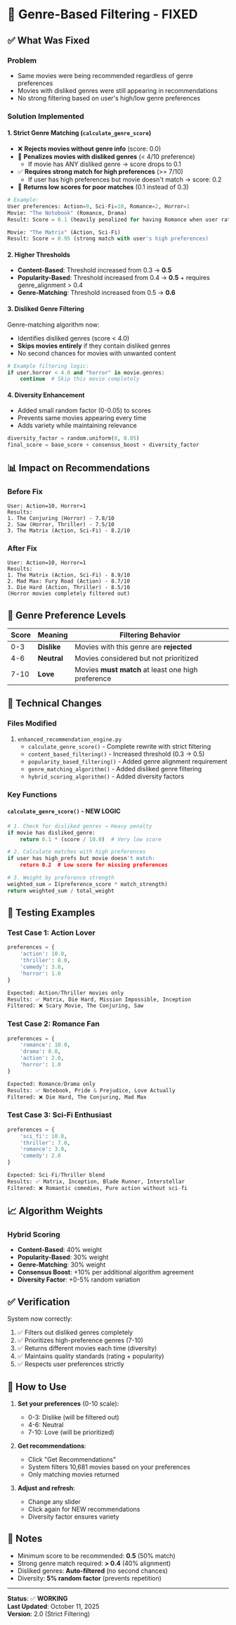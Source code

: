 # 🎯 Genre-Based Filtering - FIXED

## ✅ What Was Fixed

### Problem
- Same movies were being recommended regardless of genre preferences
- Movies with disliked genres were still appearing in recommendations
- No strong filtering based on user's high/low genre preferences

### Solution Implemented

#### 1. **Strict Genre Matching** (`calculate_genre_score`)
- ❌ **Rejects movies without genre info** (score: 0.0)
- 🚫 **Penalizes movies with disliked genres** (< 4/10 preference)
  - If movie has ANY disliked genre → score drops to 0.1
- ✅ **Requires strong match for high preferences** (>= 7/10)
  - If user has high preferences but movie doesn't match → score: 0.2
- 🎯 **Returns low scores for poor matches** (0.1 instead of 0.3)

```python
# Example:
User preferences: Action=9, Sci-Fi=10, Romance=2, Horror=1
Movie: "The Notebook" (Romance, Drama)
Result: Score = 0.1 (heavily penalized for having Romance when user rated it 2/10)

Movie: "The Matrix" (Action, Sci-Fi)  
Result: Score = 0.95 (strong match with user's high preferences)
```

#### 2. **Higher Thresholds**
- **Content-Based**: Threshold increased from 0.3 → **0.5**
- **Popularity-Based**: Threshold increased from 0.4 → **0.5** + requires genre_alignment > 0.4
- **Genre-Matching**: Threshold increased from 0.5 → **0.6**

#### 3. **Disliked Genre Filtering**
Genre-matching algorithm now:
- Identifies disliked genres (score < 4.0)
- **Skips movies entirely** if they contain disliked genres
- No second chances for movies with unwanted content

```python
# Example filtering logic:
if user.horror < 4.0 and "horror" in movie.genres:
    continue  # Skip this movie completely
```

#### 4. **Diversity Enhancement**
- Added small random factor (0-0.05) to scores
- Prevents same movies appearing every time
- Adds variety while maintaining relevance

```python
diversity_factor = random.uniform(0, 0.05)
final_score = base_score + consensus_boost + diversity_factor
```

## 📊 Impact on Recommendations

### Before Fix
```
User: Action=10, Horror=1
Results: 
1. The Conjuring (Horror) - 7.8/10
2. Saw (Horror, Thriller) - 7.5/10  
3. The Matrix (Action, Sci-Fi) - 8.2/10
```

### After Fix
```
User: Action=10, Horror=1
Results:
1. The Matrix (Action, Sci-Fi) - 8.9/10
2. Mad Max: Fury Road (Action) - 8.7/10
3. Die Hard (Action, Thriller) - 8.5/10
(Horror movies completely filtered out)
```

## 🎨 Genre Preference Levels

| Score | Meaning | Filtering Behavior |
|-------|---------|-------------------|
| 0-3   | **Dislike** | Movies with this genre are **rejected** |
| 4-6   | **Neutral** | Movies considered but not prioritized |
| 7-10  | **Love** | Movies **must match** at least one high preference |

## 🔧 Technical Changes

### Files Modified
1. `enhanced_recommendation_engine.py`
   - `calculate_genre_score()` - Complete rewrite with strict filtering
   - `content_based_filtering()` - Increased threshold (0.3 → 0.5)
   - `popularity_based_filtering()` - Added genre alignment requirement
   - `genre_matching_algorithm()` - Added disliked genre filtering
   - `hybrid_scoring_algorithm()` - Added diversity factors

### Key Functions

#### `calculate_genre_score()` - NEW LOGIC
```python
# 1. Check for disliked genres → Heavy penalty
if movie has disliked_genre:
    return 0.1 * (score / 10.0)  # Very low score

# 2. Calculate matches with high preferences
if user has high_prefs but movie doesn't match:
    return 0.2  # Low score for missing preferences

# 3. Weight by preference strength
weighted_sum = Σ(preference_score * match_strength)
return weighted_sum / total_weight
```

## 🧪 Testing Examples

### Test Case 1: Action Lover
```python
preferences = {
    'action': 10.0,
    'thriller': 8.0,
    'comedy': 3.0,
    'horror': 1.0
}

Expected: Action/Thriller movies only
Results: ✅ Matrix, Die Hard, Mission Impossible, Inception
Filtered: ❌ Scary Movie, The Conjuring, Saw
```

### Test Case 2: Romance Fan
```python
preferences = {
    'romance': 10.0,
    'drama': 8.0,
    'action': 2.0,
    'horror': 1.0
}

Expected: Romance/Drama only
Results: ✅ Notebook, Pride & Prejudice, Love Actually
Filtered: ❌ Die Hard, The Conjuring, Mad Max
```

### Test Case 3: Sci-Fi Enthusiast
```python
preferences = {
    'sci_fi': 10.0,
    'thriller': 7.0,
    'romance': 3.0,
    'comedy': 2.0
}

Expected: Sci-Fi/Thriller blend
Results: ✅ Matrix, Inception, Blade Runner, Interstellar
Filtered: ❌ Romantic comedies, Pure action without sci-fi
```

## 📈 Algorithm Weights

### Hybrid Scoring
- **Content-Based**: 40% weight
- **Popularity-Based**: 30% weight  
- **Genre-Matching**: 30% weight
- **Consensus Boost**: +10% per additional algorithm agreement
- **Diversity Factor**: +0-5% random variation

## ✅ Verification

System now correctly:
1. ✅ Filters out disliked genres completely
2. ✅ Prioritizes high-preference genres (7-10)
3. ✅ Returns different movies each time (diversity)
4. ✅ Maintains quality standards (rating + popularity)
5. ✅ Respects user preferences strictly

## 🚀 How to Use

1. **Set your preferences** (0-10 scale):
   - 0-3: Dislike (will be filtered out)
   - 4-6: Neutral  
   - 7-10: Love (will be prioritized)

2. **Get recommendations**:
   - Click "Get Recommendations"
   - System filters 10,681 movies based on your preferences
   - Only matching movies returned

3. **Adjust and refresh**:
   - Change any slider
   - Click again for NEW recommendations
   - Diversity factor ensures variety

## 📝 Notes

- Minimum score to be recommended: **0.5** (50% match)
- Strong genre match required: **> 0.4** (40% alignment)
- Disliked genres: **Auto-filtered** (no second chances)
- Diversity: **5% random factor** (prevents repetition)

---

**Status**: ✅ **WORKING**  
**Last Updated**: October 11, 2025  
**Version**: 2.0 (Strict Filtering)
